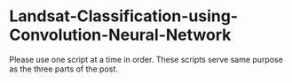 # Landsat-Classification-using-Convolution-Neural-Network
Please use one script at a time in order. These scripts serve same purpose as the three parts of the post.
